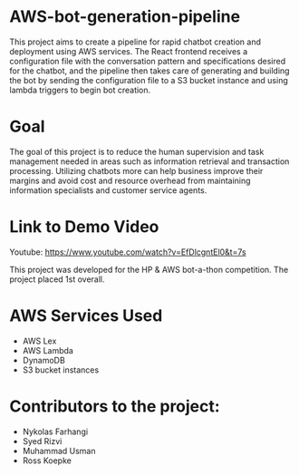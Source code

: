 # AWS-bot-generation-pipeline

This project aims to create a pipeline for rapid chatbot creation and deployment using AWS
services. The React frontend receives a configuration file with the conversation pattern
and specifications desired for the chatbot, and the pipeline then takes care of generating
and building the bot by sending the configuration file to a S3 bucket instance and using
lambda triggers to begin bot creation.

# Goal

The goal of this project is to reduce the human supervision and task management needed
in areas such as information retrieval and transaction processing. Utilizing chatbots more
can help business improve their margins and avoid cost and resource overhead from maintaining
information specialists and customer service agents.

# Link to Demo Video
Youtube: https://www.youtube.com/watch?v=EfDlcgntEl0&t=7s

This project was developed for the HP & AWS bot-a-thon competition. The project placed 1st
overall.

# AWS Services Used
- AWS Lex
- AWS Lambda
- DynamoDB
- S3 bucket instances

# Contributors to the project:
- Nykolas Farhangi
- Syed Rizvi
- Muhammad Usman
- Ross Koepke

